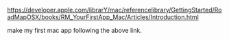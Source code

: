 https://developer.apple.com/librarY/mac/referencelibrary/GettingStarted/RoadMapOSX/books/RM_YourFirstApp_Mac/Articles/Introduction.html

make my first mac app following the above link.
